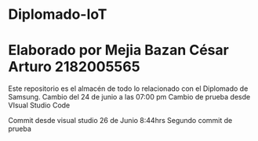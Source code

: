 # Diplomado-IoT
# Elaborado por Mejia Bazan César Arturo 2182005565

Este repositorio es el almacén de todo lo relacionado con el Diplomado de Samsung.
Cambio del 24 de junio a las 07:00 pm
Cambio de prueba desde VIsual Studio Code

Commit desde visual studio 26 de Junio 8:44hrs
Segundo commit de prueba